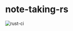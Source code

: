 # note-taking-rs

![rust-ci](https://github.com/wddler/note-taking-rs/actions/workflows/rust.yml/badge.svg)
